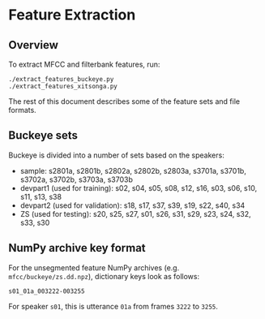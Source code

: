 Feature Extraction
==================

Overview
--------
To extract MFCC and filterbank features, run:

    ./extract_features_buckeye.py
    ./extract_features_xitsonga.py

The rest of this document describes some of the feature sets and file formats.


Buckeye sets
------------
Buckeye is divided into a number of sets based on the speakers:

- sample: s2801a, s2801b, s2802a, s2802b, s2803a, s3701a, s3701b, s3702a,
  s3702b, s3703a, s3703b
- devpart1 (used for training): s02, s04, s05, s08, s12, s16, s03, s06, s10,
  s11, s13, s38
- devpart2 (used for validation): s18, s17, s37, s39, s19, s22, s40, s34
- ZS (used for testing): s20, s25, s27, s01, s26, s31, s29, s23, s24, s32, s33,
  s30


NumPy archive key format
------------------------
For the unsegmented feature NumPy archives (e.g. `mfcc/buckeye/zs.dd.npz`),
dictionary keys look as follows:

    s01_01a_003222-003255

For speaker `s01`, this is utterance `01a` from frames `3222` to `3255`.

